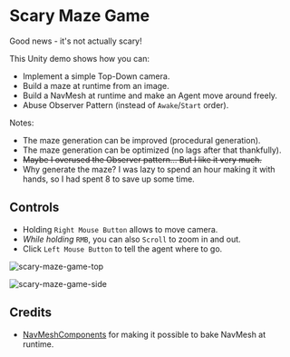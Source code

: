 # Scary Maze Game

Good news - it's not actually scary!

This Unity demo shows how you can:
  - Implement a simple Top-Down camera.
  - Build a maze at runtime from an image.
  - Build a NavMesh at runtime and make an Agent move around freely.
  - Abuse Observer Pattern (instead of `Awake`/`Start` order).

Notes:
  - The maze generation can be improved (procedural generation).
  - The maze generation can be optimized (no lags after that thankfully).
  - ~~Maybe I overused the Observer pattern... But I like it very much.~~
  - Why generate the maze? I was lazy to spend an hour making it with hands, so I had spent 8 to save up some time.

## Controls

- Holding `Right Mouse Button` allows to move camera.
- *While holding* `RMB`, you can also `Scroll` to zoom in and out.
- Click `Left Mouse Button` to tell the agent where to go.

![scary-maze-game-top](https://user-images.githubusercontent.com/49134679/163216000-42792577-b522-4ecf-ae0a-2bc317f35bbb.png)

![scary-maze-game-side](https://user-images.githubusercontent.com/49134679/163215991-d7175e89-228d-4dcb-ab68-a17b30afbfc2.png)

## Credits

- [NavMeshComponents](https://github.com/Unity-Technologies/NavMeshComponents) for making it possible to bake NavMesh at runtime.

